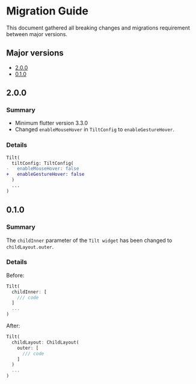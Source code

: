 # Migration Guide

This document gathered all breaking changes and migrations requirement between major versions.

## Major versions

- [2.0.0](#200)
- [0.1.0](#010)

## 2.0.0

### Summary

- Minimum flutter version 3.3.0
- Changed `enableMouseHover` in `TiltConfig` to `enableGestureHover`.

### Details

```diff
Tilt(
  tiltConfig: TiltConfig(
-   enableMouseHover: false
+   enableGestureHover: false
  )
  ...
)
```

## 0.1.0

### Summary

The `childInner` parameter of the `Tilt widget` has been changed to `childLayout.outer`.

### Details

Before:

```dart
Tilt(
  childInner: [
    /// code
  ]
  ...
)
```

After:

```dart
Tilt(
  childLayout: ChildLayout(
    outer: [
      /// code
    ]
  )
  ...
)
```